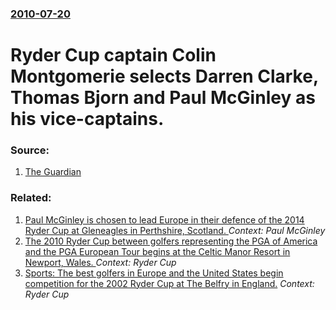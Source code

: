 ### [2010-07-20](/news/2010/07/20/index.md)

# Ryder Cup captain Colin Montgomerie selects Darren Clarke, Thomas Bjorn and Paul McGinley as his vice-captains. 




### Source:

1. [The Guardian](http://www.guardian.co.uk/sport/2010/jul/20/colin-montgomerie-ryder-cup1)

### Related:

1. [Paul McGinley is chosen to lead Europe in their defence of the 2014 Ryder Cup at Gleneagles in Perthshire, Scotland. ](/news/2013/01/15/paul-mcginley-is-chosen-to-lead-europe-in-their-defence-of-the-2014-ryder-cup-at-gleneagles-in-perthshire-scotland.md) _Context: Paul McGinley_
2. [The 2010 Ryder Cup between golfers representing the PGA of America and the PGA European Tour begins at the Celtic Manor Resort in Newport, Wales. ](/news/2010/10/1/the-2010-ryder-cup-between-golfers-representing-the-pga-of-america-and-the-pga-european-tour-begins-at-the-celtic-manor-resort-in-newport-w.md) _Context: Ryder Cup_
3. [ Sports: The best golfers in Europe and the United States begin competition for the 2002 Ryder Cup at The Belfry in England.](/news/2002/09/27/sports-the-best-golfers-in-europe-and-the-united-states-begin-competition-for-the-2002-ryder-cup-at-the-belfry-in-england.md) _Context: Ryder Cup_
